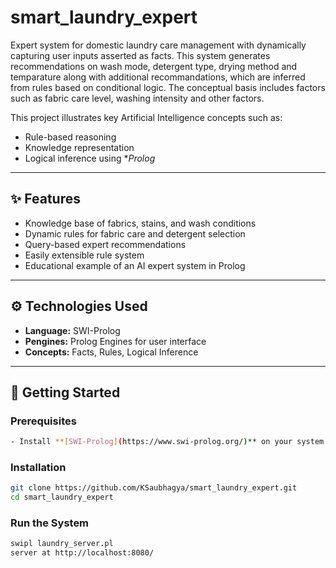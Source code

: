 # smart_laundry_expert

Expert system for domestic laundry care management with dynamically capturing user inputs asserted as facts. This system generates recommendations on wash mode, detergent type, drying method and temparature along with additional recommandations, which are inferred from rules based on conditional logic. The conceptual basis includes factors such as fabric care level, washing intensity and other factors.

This project illustrates key Artificial Intelligence concepts such as:
- Rule-based reasoning  
- Knowledge representation  
- Logical inference using **Prolog*

---

## ✨ Features

- Knowledge base of fabrics, stains, and wash conditions  
- Dynamic rules for fabric care and detergent selection  
- Query-based expert recommendations  
- Easily extensible rule system  
- Educational example of an AI expert system in Prolog  

---

## ⚙️ Technologies Used

- **Language:** SWI-Prolog  
- **Pengines:** Prolog Engines for user interface
- **Concepts:** Facts, Rules, Logical Inference  

---
## 🚀 Getting Started

### Prerequisites
```bash
- Install **[SWI-Prolog](https://www.swi-prolog.org/)** on your system  
```

### Installation

```bash
git clone https://github.com/KSaubhagya/smart_laundry_expert.git
cd smart_laundry_expert
```

### Run the System
```bash
swipl laundry_server.pl
server at http://localhost:8080/
```
